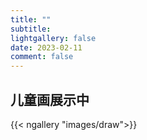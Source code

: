 ```yaml
---
title: ""
subtitle: 
lightgallery: false
date: 2023-02-11
comment: false
---
```


## 儿童画展示中

{{< ngallery "images/draw">}}